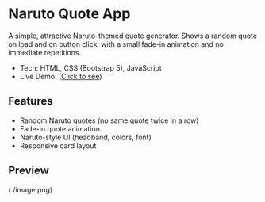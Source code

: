# Naruto Quote App

A simple, attractive Naruto-themed quote generator. Shows a random quote on load and on button click, with a small fade-in animation and no immediate repetitions.

- Tech: HTML, CSS (Bootstrap 5), JavaScript
- Live Demo: ([Click to see](https://lucky-bombolone-e22db2.netlify.app/))

## Features

- Random Naruto quotes (no same quote twice in a row)
- Fade-in quote animation
- Naruto-style UI (headband, colors, font)
- Responsive card layout

## Preview

(./image.png)
